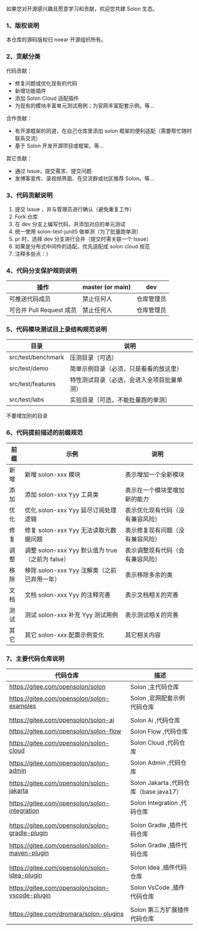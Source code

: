 如果您对开源感兴趣且愿意学习和贡献，欢迎您共建 Solon 生态。

### 1、版权说明

本仓库的源码版权归 noear 开源组织所有。

### 2、贡献分类

代码贡献：

* 修复问题或优化现有的代码
* 新增功能插件
* 添加 Solon Cloud 适配插件
* 为现有的模块丰富单元测试用例；为官网丰富配套示例。等...

合作贡献：

* 有开源框架的同道，在自己仓库里添加 solon 框架的便利适配（需要帮忙随时联系交流）
* 基于 Solon 开发开源项目或框架。等...

其它贡献：

* 通过 Issue，提交需求、提交问题
* 发博客宣传、录视频界面、在交流群或社区推荐 Solon。等...


### 3、代码贡献说明

1. 提交 Issue ，并与管理员进行确认（避免重复工作）
2. Fork 仓库
3. 在 dev 分支上编写代码，并添加对应的单元测试
4. 统一使用 solon-test-junit5 做单测（为了批量跑单测）
5. pr 时，选择 dev 分支进行合并（提交时需关联一个 Issue）
6. 如果是分布式中间件的适配，优先适配成 solon cloud 规范
7. 注释多些点：）

### 4、代码分支保护规则说明


| 操作 | master (or main)  | dev |
| -------- | -------- | -------- |
|  可推送代码成员  | 禁止任何人     | 仓库管理员     |
|  可合并 Pull Request 成员   | 禁止任何人     | 仓库管理员     |




### 5、代码模块测试目上录结构规范说明

| 目录                 | 说明                    |
|--------------------|-----------------------|
| src/test/benchmark | 压测目录（可选）              |
| src/test/demo      | 简单示例目录（必须，只是看看的放这里）   |
| src/test/features  | 特性测试目录（必选，会进入全项目批量单测） |
| src/test/labs      | 实验目录（可选，不能批量跑的单测）     |

不要增加别的目录

### 6、代码提前描述的前缀规范


| 前缀 | 示例                                    | 说明               |
|----|---------------------------------------|------------------|
| 新增 | 新增 solon-xxx 模块                       | 表示增加一个全新模块       |
| 添加 | 添加 solon-xxx Yyy 工具类                  | 表示在一个模块里增加新的能力   |
| 优化 | 优化 solon-xxx Yyy 延尽订阅处理逻辑             | 表示优化现有代码（没有兼容风险） |
| 修复 | 修复 solon-xxx Yyy 无法读取元数据问题            | 表示修复现有问题（没有兼容风险） |
| 调整 | 调整 solon-xxx Yyy 默认值为 true（之前为 false） | 表示调整现有代码（会有兼容风险） |
| 移除 | 移除 solon-xxx Yyy 注解类（之前已弃用一年）         | 表示移除多余的类         |
| 文档 | 文档 solon-xxx Yyy 的注释完善                | 表示文档相关的完善        |
| 测试 | 测试 solon-xxx 补充 Yyy 测试用例              | 表示测试相关的完善        |
| 其它 | 其它 solon-xxx 配置示例变化                   | 其它相关内容           |


### 7、主要代码仓库说明


| 代码仓库                                            | 描述                               | 
|-------------------------------------------------|----------------------------------| 
| https://gitee.com/opensolon/solon               | Solon ,主代码仓库                     | 
| https://gitee.com/opensolon/solon-examples      | Solon ,官网配套示例代码仓库                |
|                                                 |                                  |
| https://gitee.com/opensolon/solon-ai            | Solon Ai ,代码仓库                   | 
| https://gitee.com/opensolon/solon-flow          | Solon Flow ,代码仓库                 | 
| https://gitee.com/opensolon/solon-cloud         | Solon Cloud ,代码仓库                | 
| https://gitee.com/opensolon/solon-admin         | Solon Admin ,代码仓库                | 
| https://gitee.com/opensolon/solon-jakarta       | Solon Jakarta ,代码仓库（base java17） | 
| https://gitee.com/opensolon/solon-integration   | Solon Integration ,代码仓库          | 
|                                                 |                                  |
| https://gitee.com/opensolon/solon-gradle-plugin | Solon Gradle ,插件代码仓库             | 
| https://gitee.com/opensolon/solon-maven-plugin  | Solon Gradle ,插件代码仓库             | 
|                                                 |                                  |
| https://gitee.com/opensolon/solon-idea-plugin   | Solon Idea ,插件代码仓库               | 
| https://gitee.com/opensolon/solon-vscode-plugin | Solon VsCode ,插件代码仓库             | 
|                                                 |                                  |
| https://gitee.com/dromara/solon-plugins         | Solon 第三方扩展插件代码仓库                | 

